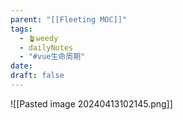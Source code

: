 ```yaml
---
parent: "[[Fleeting MOC]]"
tags:
  - 🪴weedy
  - dailyNotes
  - "#vue生命周期"
date: 
draft: false
---
```

![[Pasted image 20240413102145.png]]